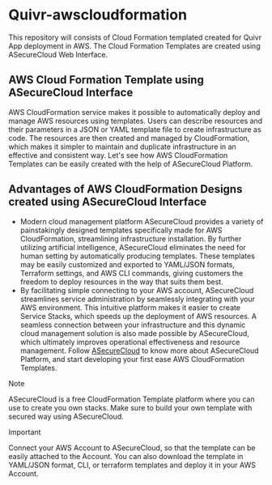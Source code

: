 # Quivr-awscloudformation
This repository will consists of Cloud Formation templated created for Quivr App deployment in AWS. The Cloud Formation Templates are created using ASecureCloud Web Interface. 

## AWS Cloud Formation Template using ASecureCloud Interface
AWS CloudFormation service makes it possible to automatically deploy and manage AWS resources using templates. Users can describe resources and their parameters in a JSON or YAML template file to create infrastructure as code. The resources are then created and managed by CloudFormation, which makes it simpler to maintain and duplicate infrastructure in an effective and consistent way.
Let's see how AWS CloudFormation Templates can be easily created with the help of ASecureCloud Platform. 

## Advantages of AWS CloudFormation Designs created using ASecureCloud Interface

- Modern cloud management platform ASecureCloud provides a variety of painstakingly designed templates specifically made for AWS CloudFormation, streamlining infrastructure installation. By further utilizing artificial intelligence, ASecureCloud eliminates the need for human setting by automatically producing templates. These templates may be easily customized and exported to YAML/JSON formats, Terraform settings, and AWS CLI commands, giving customers the freedom to deploy resources in the way that suits them best.
- By facilitating simple connecting to your AWS account, ASecureCloud streamlines service administration by seamlessly integrating with your AWS environment. This intuitive platform makes it easier to create Service Stacks, which speeds up the deployment of AWS resources. A seamless connection between your infrastructure and this dynamic cloud management solution is also made possible by ASecureCloud, which ultimately improves operational effectiveness and resource management.
Follow [ASecureCloud](https://asecure.cloud/l/scp/) to know more about ASecureCloud Platform, and start developing your first ease AWS CloudFormation Templates.

> [!NOTE]
> ASecureCloud is a free CloudFormation Template platform where you can use to create you own stacks. Make sure to build your own template with secured way using ASecureCloud.

> [!IMPORTANT]
> Connect your AWS Account to ASecureCloud, so that the template can be easily attached to the Account. You can also download the template in YAML/JSON format, CLI, or terraform templates and deploy it in your AWS Account.
